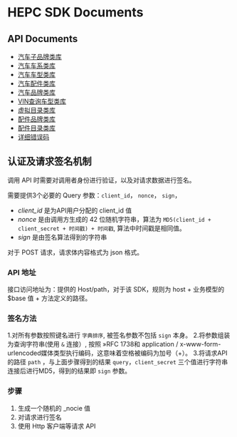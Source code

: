 # HEPC SDK Documents

API Documents
--------------

+ [汽车子品牌类库](汽车子品牌类库.md)
+ [汽车车系类库](汽车车系类库.md)
+ [汽车车型类库](汽车车型类库.md)
+ [汽车配件类库](汽车配件类库.md)
+ [汽车品牌类库](汽车品牌类库.md)
+ [VIN查询车型类库](VIN查询车型类库.md)
+ [虚拟目录类库](虚拟目录类库.md)
+ [配件品牌类库](配件品牌类库.md)
+ [配件目录类库](配件目录类库.md)
+ [详细错误码](ErrorCode.md)

认证及请求签名机制
-------------

调用 API 时需要对调用者身份进行验证，以及对请求数据进行签名。

需要提供3个必要的 Query 参数：`client_id`， `nonce`， `sign`，

- *client_id* 是为API用户分配的 client_id 值
- *nonce* 是由调用方生成的 42 位随机字符串，算法为 `MD5(client_id + client_secret + 时间戳) + 时间戳`, 算法中时间戳是相同值。
- *sign* 是由签名算法得到的字符串

对于 POST 请求，请求体内容格式为 json 格式。

### API 地址

接口访问地址为：提供的 Host/path，对于该 SDK，规则为 host + 业务模型的 $base 值 + 方法定义的路径。

### 签名方法

1.对所有参数按照键名进行 `字典排序`, 被签名参数不包括 `sign` 本身。
2.将参数组装为查询字符串(使用 `&` 连接）, 按照 »RFC 1738和 application / x-www-form-urlencoded媒体类型执行编码，这意味着空格被编码为加号（+）。
3.将请求API的路径 `path` ，与上面步骤得到的结果 `query`，`client_secret` 三个值进行字符串连接后进行MD5，得到的结果即 `sign` 参数。

### 步骤
1. 生成一个随机的 _nocie 值
2. 对请求进行签名
3. 使用 Http 客户端等请求 API
